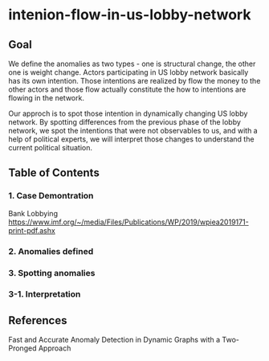 # intenion-flow-in-us-lobby-network

## Goal
We define the anomalies as two types - one is structural change, the other one is weight change. Actors participating in US lobby network basically has its own intention. Those intentions are realized by flow the money to the other actors and those flow actually constitute the how to intentions are flowing in the network.

Our approch is to spot those intention in dynamically changing US lobby network. By spotting differences from the previous phase of the lobby network, we spot the intentions that were not observables to us, and with a help of political experts, we will interpret those changes to understand the current political situation.

## Table of Contents
### 1. Case Demontration
Bank Lobbying https://www.imf.org/~/media/Files/Publications/WP/2019/wpiea2019171-print-pdf.ashx
### 2. Anomalies defined
### 3. Spotting anomalies 
### 3-1. Interpretation

## References
Fast and Accurate Anomaly Detection in Dynamic Graphs with a Two-Pronged Approach
